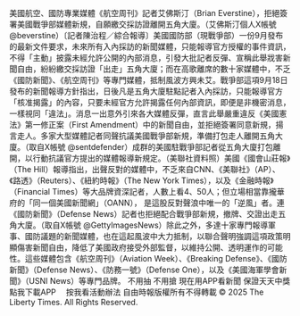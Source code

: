 美國航空、國防專業媒體《航空周刊》記者艾佛斯汀（Brian Everstine），拒絕簽署美國戰爭部媒體新規，自願繳交採訪證離開五角大廈。（艾佛斯汀個人X帳號 @beverstine）〔記者陳治程／綜合報導〕美國國防部（現戰爭部）一份9月發布的最新文件要求，未來所有入內採訪的新聞媒體，只能報導官方授權的事件資訊，不得「主動」披露未經允許公開的內部消息，引發大批記者反彈、宣稱此舉戕害新聞自由，紛紛繳交採訪證「出走」五角大廈；而在高歌離席的數十家媒體中，不乏《國防新聞》、《航空周刊》等專門媒體，抵制風波方興未艾。戰爭部這項9月18日發布的新聞報導方針指出，日後凡是五角大廈駐點記者入內採訪，只能報導官方「核准揭露」的內容，只要未經官方允許揭露任何內部資訊，即便是非機密消息，一樣視同「違法」。消息一出意外引來各大媒體反彈，直言此舉嚴重違反《美國憲法》第一修正案（First Amendment）中的新聞自由，並拒絕簽署同意新規，揚言走人。多家大型媒體記者同聲抗議美國戰爭部新規，準備打包走人離開五角大廈。（取自X帳號 @sentdefender）成群的美國駐戰爭部記者從五角大廈打包離開，以行動抗議官方提出的媒體報導新規定。（美聯社資料照）美國《國會山莊報》（The Hill）報導指出，出聲反對的媒體中，不乏來自CNN、《美聯社》（AP）、《路透》（Reuters）、《紐約時報》（The New York Times），以及《金融時報》（Financial Times）等大品牌資深記者，人數上看4、50人；但立場相當靠攏華府的「同一個美國新聞網」（OANN）， 是這股反對聲浪中唯一的「逆風」者。連《國防新聞》（Defense News）記者也拒絕配合戰爭部新規，撤牌、交證出走五角大廈。（取自X帳號 @GettyImagesNews）除此之外，多達十家專門報導軍事、國防議題的新聞媒體，也在這起風波中大力抵制，以聯合聲明強調這項政策明顯傷害新聞自由，降低了美國政府接受外部監督，以維持公開、透明運作的可能性。這些媒體包含《航空周刊》（Aviation Week）、《Breaking Defense》、《國防新聞》（Defense News）、《防務一號》（Defense One），以及《美國海軍學會新聞》（USNI News）等專門品牌。
    不用抽 不用搶 現在用APP看新聞 保證天天中獎　
    點我下載APP　
    按我看活動辦法
自由時報版權所有不得轉載 © 2025 The Liberty Times. All Rights Reserved.